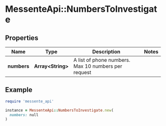 # MessenteApi::NumbersToInvestigate

## Properties

| Name | Type | Description | Notes |
| ---- | ---- | ----------- | ----- |
| **numbers** | **Array&lt;String&gt;** | A list of phone numbers. Max 10 numbers per request |  |

## Example

```ruby
require 'messente_api'

instance = MessenteApi::NumbersToInvestigate.new(
  numbers: null
)
```

